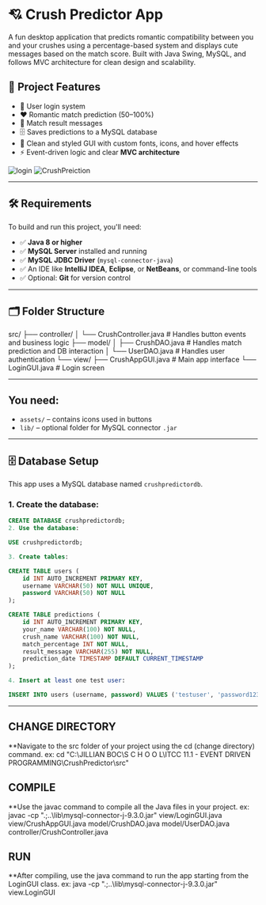 # 💘 Crush Predictor App

A fun desktop application that predicts romantic compatibility between you and your crushes using a percentage-based system and displays cute messages based on the match score. Built with Java Swing, MySQL, and follows MVC architecture for clean design and scalability.

## 🧩 Project Features

- 🔐 User login system
- ❤️ Romantic match prediction (50–100%)
- 💬 Match result messages 
- 🗄️ Saves predictions to a MySQL database
- 🎨 Clean and styled GUI with custom fonts, icons, and hover effects
- ⚡ Event-driven logic and clear **MVC architecture**
 
![login](https://github.com/user-attachments/assets/c79e765b-4f64-4827-8388-80b8be57b3f3)
![CrushPreiction](https://github.com/user-attachments/assets/b41f7051-031f-4f11-b99a-09f8a44f672c)

---

## 🛠️ Requirements

To build and run this project, you'll need:

- ✅ **Java 8 or higher**
- ✅ **MySQL Server** installed and running
- ✅ **MySQL JDBC Driver** (`mysql-connector-java`)
- ✅ An IDE like **IntelliJ IDEA**, **Eclipse**, or **NetBeans**, or command-line tools
- ✅ Optional: **Git** for version control

---

## 🗂️ Folder Structure
src/
├── controller/
│ └── CrushController.java # Handles button events and business logic
├── model/
│ ├── CrushDAO.java # Handles match prediction and DB interaction
│ └── UserDAO.java # Handles user authentication
└── view/
├── CrushAppGUI.java # Main app interface
└── LoginGUI.java # Login screen

---

## You need:
- `assets/` – contains icons used in buttons
- `lib/` – optional folder for MySQL connector `.jar`

---

## 🗄️ Database Setup

This app uses a MySQL database named `crushpredictordb`.

### 1. Create the database:
```sql
CREATE DATABASE crushpredictordb;
2. Use the database:

USE crushpredictordb;

3. Create tables:

CREATE TABLE users (
    id INT AUTO_INCREMENT PRIMARY KEY,
    username VARCHAR(50) NOT NULL UNIQUE,
    password VARCHAR(50) NOT NULL
);

CREATE TABLE predictions (
    id INT AUTO_INCREMENT PRIMARY KEY,
    your_name VARCHAR(100) NOT NULL,
    crush_name VARCHAR(100) NOT NULL,
    match_percentage INT NOT NULL,
    result_message VARCHAR(255) NOT NULL,
    prediction_date TIMESTAMP DEFAULT CURRENT_TIMESTAMP
);

4. Insert at least one test user:

INSERT INTO users (username, password) VALUES ('testuser', 'password123');
```
---

## CHANGE DIRECTORY
**Navigate to the src folder of your project using the cd (change directory) command.
ex: cd "C:\JILLIAN BOC\S C H O O L\ITCC 11.1 - EVENT DRIVEN PROGRAMMING\CrushPredictor\src"



## COMPILE
**Use the javac command to compile all the Java files in your project.
ex: javac -cp ".;..\lib\mysql-connector-j-9.3.0.jar" view/LoginGUI.java view/CrushAppGUI.java model/CrushDAO.java model/UserDAO.java controller/CrushController.java


## RUN
**After compiling, use the java command to run the app starting from the LoginGUI class.
ex: java -cp ".;..\lib\mysql-connector-j-9.3.0.jar" view.LoginGUI


